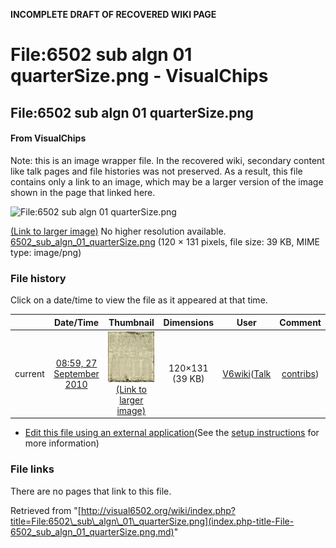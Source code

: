 **INCOMPLETE DRAFT OF RECOVERED WIKI PAGE**

# File:6502 sub algn 01 quarterSize.png - VisualChips

## File:6502 sub algn 01 quarterSize.png

#### From VisualChips


Note: this is an image wrapper file. In the recovered wiki,
secondary content like talk pages and file histories was
not preserved. As a result, this file contains only a link
to an image, which may be a larger version of the image shown
in the page that linked here.

![File:6502 sub algn 01 quarterSize.png](images/e/e1/6502_sub_algn_01_quarterSize.png)

[(Link to larger image)](images/e/e1/6502_sub_algn_01_quarterSize.png)
No higher resolution available.
[6502\_sub\_algn\_01\_quarterSize.png](images/e/e1/6502_sub_algn_01_quarterSize.png)‎ (120 × 131 pixels, file size: 39 KB, MIME type: image/png)

### File history

Click on a date/time to view the file as it appeared at that time.

| | Date/Time | Thumbnail | Dimensions | User | Comment |
|:---:|:---:|:---:|:---:|:---:|:---:|
| current | [08:59, 27 September 2010](images/e/e1/6502_sub_algn_01_quarterSize.png) | ![Thumbnail for version as of 08:59, 27 September 2010](images/thumb/e/e1/6502_sub_algn_01_quarterSize.png/110px-6502_sub_algn_01_quarterSize.png) [(Link to larger image)](images/e/e1/6502_sub_algn_01_quarterSize.png) | 120×131 (39 KB) | [V6wiki](index.php-title-User-V6wiki.md)([Talk](index.php-title-User_talk-V6wiki.md) | [contribs](./index.php%3Ftitle=Special:Contributions/V6wiki.md)) | |

- [Edit this file using an external application](index.php-title-File-6502_sub_algn_01_quarterSize.png.md)(See the [setup instructions](http://www.mediawiki.org/wiki/Manual:External_editors) for more information)

### File links

There are no pages that link to this file.

Retrieved from "[http://visual6502.org/wiki/index.php?title=File:6502\_sub\_algn\_01\_quarterSize.png](index.php-title-File-6502_sub_algn_01_quarterSize.png.md)"

